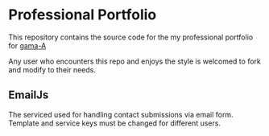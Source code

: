 # Professional Portfolio

This repository contains the source code for the my professional portfolio for [gama-A](https://gama-a.github.io/portfolio)

Any user who encounters this repo and enjoys the style is welcomed to fork and modify to their needs.

## EmailJs

The serviced used for handling contact submissions via email form. Template and service keys must be changed for different users.
